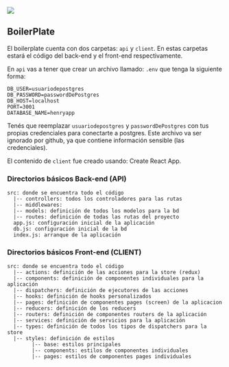 <p align='left'>
    <img src='https://static.wixstatic.com/media/85087f_0d84cbeaeb824fca8f7ff18d7c9eaafd~mv2.png/v1/fill/w_160,h_30,al_c,q_85,usm_0.66_1.00_0.01/Logo_completo_Color_1PNG.webp' </img>
</p>

## BoilerPlate

El boilerplate cuenta con dos carpetas: `api` y `client`. En estas carpetas estará el código del back-end y el front-end respectivamente.

En `api` vas a tener que crear un archivo llamado: `.env` que tenga la siguiente forma:

```
DB_USER=usuariodepostgres
DB_PASSWORD=passwordDePostgres
DB_HOST=localhost
PORT=3001
DATABASE_NAME=henryapp
```

Tenés que reemplazar `usuariodepostgres` y `passwordDePostgres` con tus propias credenciales para conectarte a postgres. Este archivo va ser ignorado por github, ya que contiene información sensible (las credenciales).

El contenido de `client` fue creado usando: Create React App.

### Directorios básicos Back-end (API)
````
src: donde se encuentra todo el código
  |-- controllers: todos los controladores para las rutas
  |-- middlewares: 
  |-- models: definición de todos los modelos para la bd
  |-- routes: definición de todas las rutas del proyecto
  app.js: configuración inicial de la aplicación
  db.js: configuración inicial de la bd
  index.js: arranque de la aplicación
````
### Directorios básicos Front-end (CLIENT)
````
src: donde se encuentra todo el código
  |-- actions: definición de las acciones para la store (redux)
  |-- components: definición de componentes individuales para la aplicación
  |-- dispatchers: definición de ejecutores de las acciones
  |-- hooks: definición de hooks personalizados
  |-- pages: definición de componentes pages (screen) de la aplicacion
  |-- reducers: definición de los reducers
  |-- routers: definición de componentes routers de la aplicación
  |-- services: definición de servicios para la aplicación
  |-- types: definición de todos los tipos de dispatchers para la store
  |-- styles: definición de estilos  
        |-- base: estilos principales
        |-- components: estilos de componentes individuales
        |-- pages: estilos de componentes pages individuales
````
 